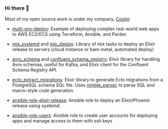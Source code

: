 ### Hi there 👋

Most of my open source work is under my company, [Cogini](https://github.com/cogini):

* [multi-env-deploy](https://github.com/cogini/multi-env-deploy):
  Example of deploying complex real-world web apps to AWS EC2/ECS using Terraform, Ansible, and Packer.

* [mix_systemd](https://github.com/cogini/mix_systemd) and [mix_deploy](https://github.com/cogini/mix_deploy):
  Library of mix tasks to deploy an Elixir release to servers (cloud instance or bare metal, automated deploy)

* [avro_schema](https://github.com/cogini/avro_schema) and [confluent_schema_registry](https://github.com/cogini/confluent_schema_registry):
  Elixir library for handling Avro schemas, useful for Kafka, and Elixir client for the Confluent Schema Registry API.

* [ecto_extract_migrations](https://github.com/cogini/ecto_extract_migrations):
  Elixir library to generate Ecto migrations from a PostgreSQL schema SQL file.
  Uses [nimble_parsec](https://github.com/dashbitco/nimble_parsec) to parse SQL and macro-style code generation.

* [ansible-role-elixir-release](https://github.com/cogini/ansible-role-elixir-release):
  Ansible role to deploy an Elixir/Phoenix release using systemd.

* [ansible-role-users](https://github.com/cogini/ansible-role-users):
  Ansible role to create user accounts for deploying apps and manage access to them with ssh keys
